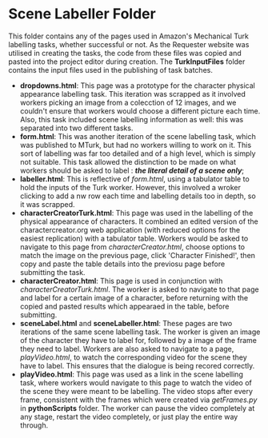 # Scene Labeller Folder
This folder contains any of the pages used in Amazon's Mechanical Turk labelling tasks, whether successful or not. As the Requester website was utilised in creating the tasks, the code from these files was copied and pasted into the project editor during creation. The **TurkInputFiles** folder contains the input files used in the publishing of task batches.
* **dropdowns.html**: This page was a prototype for the character physical appearance labelling task. This iteration was scrapped as it involved workers picking an image from a colecction of 12 images, and we couldn't ensure that workers would choose a different picture each time. Also, this task included scene labelling information as well: this was separated into two different tasks.
* **form.html**: This was another iteration of the scene labelling task, which was published to MTurk, but had no workers willing to work on it. This sort of labelling was far too detailed and of a high level, which is simply not suitable. This task allowed the distinction to be made on what workers should be asked to label : **_the literal detail of a scene only_**;
* **labeller.html**: This is reflective of _form.html_, using a tabulator table to hold the inputs of the Turk worker. However, this involved a wroker clicking to add a nw row each time and labelling details too in depth, so it was scrapped.
* **characterCreatorTurk.html**: This page was used in the labelling of the physical appearance of characters. It combined an edited version of the charactercreator.org web application (with reduced options for the easiest replication) with a tabulator table. Workers would be asked to navigate to this page from _characterCreator.html_, choose options to match the image on the previous page, click 'Character Finished!', then copy and paste the table details into the previosu page before submitting the task.
* **characterCreator.html**: This page is used in conjunction with _characterCreatorTurk.html_. The worker is asked to navigate to that page and label for a certain image of a character, before returning with the copied and pasted results which appearaed in the table, before submitting.
* **sceneLabel.html** and **sceneLabeller.html**: These pages are two iterations of the same scene labelling task. The worker is given an image of the character they have to label for, followed by a image of the frame they need to label. Workers are also asked to navigate to a page, _playVideo.html_, to watch the corresponding video for the scene they have to label. This ensures that the dialogue is being recored correctly.
* **playVideo.html**: This page was used as a link in the scene labelling task, where workers would navigate to this page to watch the video of the scene they were meant to be labelling. The video stops after every frame, consistent with the frames which were created via _getFrames.py_ in **pythonScripts** folder. The worker can pause the video completely at any stage, restart the video completely, or just play the entire way through.
